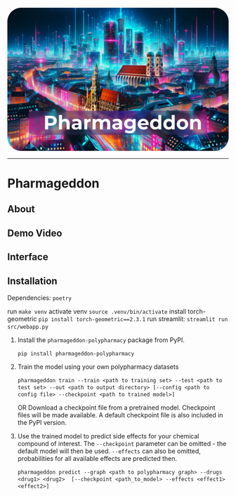 
![Screenshot](./design/header.png)

---

# Pharmageddon

## About

## Demo Video

## Interface

## Installation

Dependencies: `poetry`

run `make venv`
activate venv `source .venv/bin/activate`
install torch-geometric `pip install torch-geometric==2.3.1`
run streamlit: `streamlit run src/webapp.py`

1. Install the `pharmageddon-polypharmacy` package from PyPI.

    ```shell
    pip install pharmageddon-polypharmacy
    ```

2. Train the model using your own polypharmacy datasets

    ```shell
    pharmageddon train --train <path to training set> --test <path to test set> --out <path to output directory> [--config <path to config file> --checkpoint <path to trained model>]
    ```

    OR
    Download a checkpoint file from a pretrained model.
    Checkpoint files will be made available. A default checkpoint file is also included in the PyPI version.

3. Use the trained model to predict side effects for your chemical compound of interest. The `--checkpoint` parameter can be omitted - the default model will then be used.  `--effects` can also be omitted, probabilities for all available effects are predicted then.

    ```shell
    pharmageddon predict --graph <path to polypharmacy graph> --drugs <drug1> <drug2>  [--checkpoint <path_to_model> --effects <effect1> <effect2>]
    ```